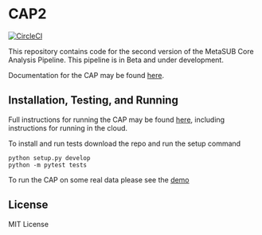 # CAP2

[![CircleCI](https://circleci.com/gh/MetaSUB/CAP2.svg?style=svg)](https://circleci.com/gh/MetaSUB/CAP2)

This repository contains code for the second version of the MetaSUB Core Analysis Pipeline. This pipeline is in Beta and under development.

Documentation for the CAP may be found [here](https://metasub.github.io/CAP2/).


## Installation, Testing, and Running

Full instructions for running the CAP may be found [here](https://metasub.github.io/CAP2/quickstart.html), including instructions for running in the cloud.

To install and run tests download the repo and run the setup command
```
python setup.py develop
python -m pytest tests
```

To run the CAP on some real data please see the [demo](https://github.com/MetaSUB/CAP2/tree/master/demo)

## License

MIT License
